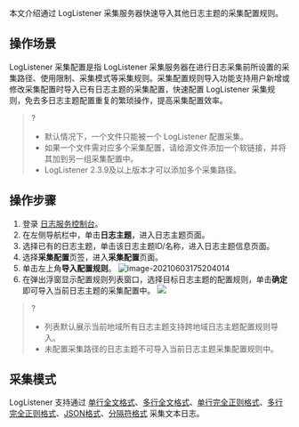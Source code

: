 本文介绍通过 LogListener 采集服务器快速导入其他日志主题的采集配置规则。

## 操作场景

LogListener 采集配置是指 LogListener 采集服务器在进行日志采集前所设置的采集路径、使用限制、采集模式等采集规则。采集配置规则导入功能支持用户新增或修改采集配置时导入已有日志主题的采集配置，快速配置 LogListener 采集规则，免去多日志主题配置重复的繁琐操作，提高采集配置效率。

>? 
> - 默认情况下，一个文件只能被一个 LogListener 配置采集。
> - 如果一个文件需对应多个采集配置，请给源文件添加一个软链接，并将其加到另一组采集配置中。
> - LogListener 2.3.9及以上版本才可以添加多个采集路径。

## 操作步骤

1. 登录 [日志服务控制台](https://console.cloud.tencent.com/cls)。
2. 在左侧导航栏中，单击**日志主题**，进入日志主题页面。
3. 选择已有的日志主题，单击该日志主题ID/名称，进入日志主题信息页面。
4. 选择**采集配置**页签，进入**采集配置**页面。
5. 单击左上角**导入配置规则**。
![image-20210603175204014](https://main.qcloudimg.com/raw/e67c53745011efd30cb5e8d915b283a1.png)
6. 在弹出浮窗显示配置规则列表窗口，选择目标日志主题的配置规则，单击**确定**即可导入当前日志主题的采集配置中。
![](https://main.qcloudimg.com/raw/543c04f4efeddd530f672894982fcca0.png)
>?
> - 列表默认展示当前地域所有日志主题支持跨地域日志主题配置规则导入。
> - 未配置采集路径的日志主题不可导入当前日志主题采集配置规则中。
>

## 采集模式

LogListener 支持通过 [单行全文格式](https://cloud.tencent.com/document/product/614/17421)、[多行全文格式](https://cloud.tencent.com/document/product/614/17422)、[单行完全正则格式](https://cloud.tencent.com/document/product/614/52365)、[多行完全正则格式](https://cloud.tencent.com/document/product/614/52366)、[JSON格式](https://cloud.tencent.com/document/product/614/17419)、[分隔符格式](https://cloud.tencent.com/document/product/614/17420) 采集文本日志。

